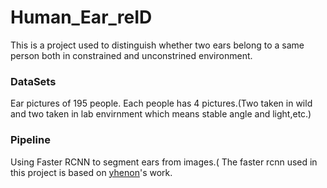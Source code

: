 # Human_Ear_reID
This is a project used to distinguish whether two ears belong to a same person both in constrained and unconstrined environment.

### DataSets
Ear pictures of 195 people. Each people has 4 pictures.(Two taken in wild and two taken in lab envirnment which means stable angle and light,etc.)<br>

### Pipeline
Using Faster RCNN to segment ears from images.( The faster rcnn used in this project is based on [yhenon](https://github.com/yhenon/keras-frcnn/)'s work.<br>

